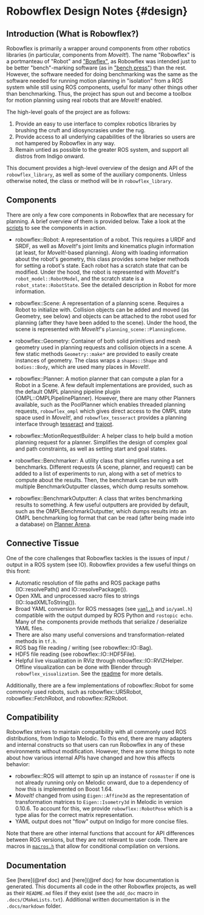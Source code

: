 # Robowflex Design Notes {#design}

## Introduction (What is Robowflex?)

Robowflex is primarily a wrapper around components from other robotics libraries (in particular, components from _MoveIt!_).
The name "Robowflex" is a portmanteau of "Robot" and ["Bowflex"](https://en.wikipedia.org/wiki/Bowflex), as Robowflex was intended just to be better "bench"-marking software (as in ["bench press"](https://en.wikipedia.org/wiki/Bench_press)) than the rest.
However, the software needed for doing benchmarking was the same as the software needed for running motion planning in "isolation" from a ROS system while still using ROS components, useful for many other things other than benchmarking.
Thus, the project has spun out and become a toolbox for motion planning using real robots that are _MoveIt!_ enabled.

The high-level goals of the project are as follows:
1. Provide an easy to use interface to complex robotics libraries by brushing the cruft and idiosyncrasies under the rug.
2. Provide access to all underlying capabilities of the libraries so users are not hampered by Robowflex in any way.
3. Remain untied as possible to the greater ROS system, and support all distros from Indigo onward.

This document provides a high-level overview of the design and API of the `robowflex_library`, as well as some of the auxiliary components.
Unless otherwise noted, the class or method will be in `robowflex_library`.

## Components

There are only a few core components in Robowflex that are necessary for planning.
A brief overview of them is provided below.
Take a look at the [scripts](scripts.html) to see the components in action.

- robowflex::Robot: A representation of a robot.
This requires a URDF and SRDF, as well as _MoveIt!_'s joint limits and kinematics plugin information (at least, for _MoveIt!_-based planning).
Along with loading information about the robot's geometry, this class provides some helper methods for setting a robot's state.
Each robot has a scratch state that can be modified.
Under the hood, the robot is represented with _MoveIt!_'s `robot_model::RobotModel`, and the scratch state is a `robot_state::RobotState`.
See the detailed description in Robot for more information.

- robowflex::Scene: A representation of a planning scene. 
Requires a Robot to initialize with. 
Collision objects can be added and moved (as Geometry, see below) and objects can be attached to the robot used for planning (after they have been added to the scene).
Under the hood, the scene is represented with _MoveIt!_'s `planning_scene::PlanningScene`.

- robowflex::Geometry: Container of both solid primitives and mesh geometry used in planning requests and collision objects in a scene.
A few static methods `Geometry::make*` are provided to easily create instances of geometry.
The class wraps a `shapes::Shape` and `bodies::Body`, which are used many places in _MoveIt!_.

- robowflex::Planner: A motion planner that can compute a plan for a Robot in a Scene.
A few default implementations are provided, such as the default OMPL planning pipeline plugin (OMPL::OMPLPipelinePlanner).
However, there are many other Planners available, such as the PoolPlanner which enables threaded planning requests, `robowflex_ompl` which gives direct access to the OMPL state space used in _MoveIt!_, and `robowflex_tesseract` provides a planning interface through [tesseract](https://github.com/ros-industrial-consortium/tesseract) and [trajopt](https://github.com/ros-industrial-consortium/trajopt_ros).

- robowflex::MotionRequestBuilder: A helper class to help build a motion planning request for a planner.
Simplifies the design of complex goal and path constraints, as well as setting start and goal states.

- robowflex::Benchmarker: A utility class that simplifies running a set benchmarks.
Different requests (A scene, planner, and request) can be added to a list of experiments to run, along with a set of metrics to compute about the results.
Then, the benchmark can be run with multiple BenchmarkOutputter classes, which dump results somehow.

- robowflex::BenchmarkOutputter: A class that writes benchmarking results to something.
A few useful outputters are provided by default, such as the OMPLBenchmarkOutputter, which dumps results into an OMPL benchmarking log format that can be read (after being made into a database) on [Planner Arena](planner_arena.org).

## Connective Tissue

One of the core challenges that Robowflex tackles is the issues of input / output in a ROS system (see IO).
Robowflex provides a few useful things on this front:
- Automatic resolution of file paths and ROS package paths (IO::resolvePath() and IO::resolvePackage()).
- Open XML and unprocessed xacro files to strings (IO::loadXMLToString()).
- Broad YAML conversion for ROS messages (see [`yaml.h`](yaml_8h_source.html) and `io/yaml.h`) compatible with the output dumped by ROS Python and `rostopic echo`.
Many of the components provide methods that serialize / deserialize YAML files.
- There are also many useful conversions and transformation-related methods in `tf.h`.
- ROS bag file reading / writing (see robowflex::IO::Bag).
- HDF5 file reading (see robowflex::IO::HDF5File).
- Helpful live visualization in RViz through robowflex::IO::RVIZHelper.
Offline visualization can be done with Blender through `robowflex_visualization`.
See the [readme](robowflex_visualization/README.html) for more details.

Additionally, there are a few implementations of robowflex::Robot for some commonly used robots, such as robowflex::UR5Robot, robowflex::FetchRobot, and robowflex::R2Robot.

## Compatibility

Robowflex strives to maintain compatibility with all commonly used ROS distributions, from Indigo to Melodic.
To this end, there are many adapters and internal constructs so that users can run Robowflex in any of these environments without modification.
However, there are some things to note about how various internal APIs have changed and how this affects behavior:
- robowflex::ROS will attempt to spin up an instance of `rosmaster` if one is not already running only on Melodic onward, due to a dependency of how this is implemented on Boost 1.64.
- _MoveIt!_ changed from using `Eigen::Affine3d` as the representation of transformation matrices to `Eigen::Isometry3d` in Melodic in version 0.10.6. To account for this, we provide `robowflex::RobotPose` which is a type alias for the correct matrix representation.
- YAML output does not "flow" output on Indigo for more concise files. 

Note that there are other internal functions that account for API differences between ROS versions, but they are not relevant to user code.
There are macros in [`macros.h`](macros_8h_source.html) that allow for conditional compilation on versions.

## Documentation

See [here](@ref doc) and [here](@ref doc) for how documentation is generated.
This documents all code in the other Robowflex projects, as well as their `README.md` files if they exist (see the `add_doc` macro in `.docs/CMakeLists.txt`).
Additional written documentation is in the `.docs/markdown` folder.


